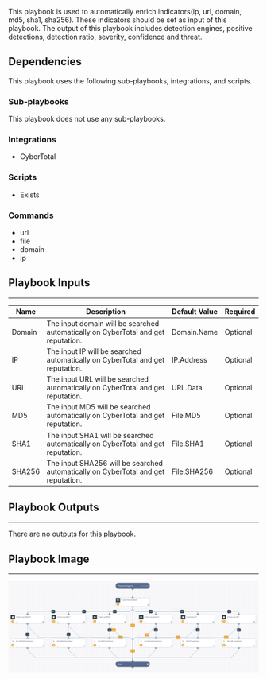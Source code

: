 This playbook is used to automatically enrich indicators(ip, url, domain, md5, sha1, sha256). These indicators should be set as input of this playbook. The output of this playbook includes detection engines, positive detections, detection ratio, severity, confidence and threat.

## Dependencies
This playbook uses the following sub-playbooks, integrations, and scripts.

### Sub-playbooks
This playbook does not use any sub-playbooks.

### Integrations
* CyberTotal

### Scripts
* Exists

### Commands
* url
* file
* domain
* ip

## Playbook Inputs
---

| **Name** | **Description** | **Default Value** | **Required** |
| --- | --- | --- | --- |
| Domain | The input domain will be searched automatically on CyberTotal and get reputation. | Domain.Name | Optional |
| IP | The input IP will be searched automatically on CyberTotal and get reputation. | IP.Address | Optional |
| URL | The input URL will be searched automatically on CyberTotal and get reputation. | URL.Data | Optional |
| MD5 | The input MD5 will be searched automatically on CyberTotal and get reputation. | File.MD5 | Optional |
| SHA1 | The input SHA1 will be searched automatically on CyberTotal and get reputation. | File.SHA1 | Optional |
| SHA256 | The input SHA256 will be searched automatically on CyberTotal and get reputation. | File.SHA256 | Optional |

## Playbook Outputs
---
There are no outputs for this playbook.

## Playbook Image
---
![CyberTotal Auto Enrichment - CyCraft](https://github.com/demisto/content/raw/CyberTotal/Packs/CyberTotal/doc_files/CyberTotalAutoEnrichment.png)
